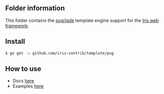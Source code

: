 ## Folder information

This folder contains the [pug/jade](https://github.com/Joker/jade) template engine support for the [Iris web framework](https://github.com/kataras/iris).


## Install

```sh
$ go get -u github.com/iris-contrib/template/pug
```


## How to use

- Docs [here](https://kataras.gitbooks.io/iris/content/render_templates.html)
- Examples [here](https://github.com/iris-contrib/examples/tree/master/template_engines)
